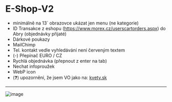 # E-Shop-V2

- minimálně na 13´ obrazovce ukázat jen menu (ne kategorie)
- ID Transakce z eshopu (https://www.morex.cz/userscartorders.aspx) do Abry (objednávky přijaté)
- Dárkové poukazy
- MailChimp
- Tel. kontakt vedle vyhledávání není červeným textem
- (-) Přepínač EURO / CZ
- Rychlá objednávka (přepnout z enter na tab)
- Nechat infoproužek
- WebP icon 
- (❓) upozornění, že jsem VO jako na: [kvety.sk](https://www.kvety.sk/)

<hr>

![image](https://user-images.githubusercontent.com/59166385/172811436-598c62f6-c8cd-42e2-a346-53bc96cac18a.png)

